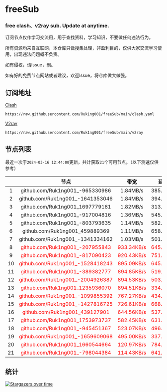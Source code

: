 # freeSub
### free clash、v2ray sub. Update at anytime.

订阅节点仅作学习交流用，用于查找资料，学习知识，不要做任何违法行为。

所有资源均来自互联网，本仓库只做搜集处理，非盈利目的，仅供大家交流学习使用，出现违法问题概不负责。

如有侵权，请Issue，删。

如有好的免费节点网站或者建议，欢迎Issue，将仓库做大做强。

## 订阅地址
[Clash](https://raw.githubusercontent.com/Ruk1ng001/freeSub/main/clash.yaml)
```
https://raw.githubusercontent.com/Ruk1ng001/freeSub/main/clash.yaml
```
[V2ray](https://raw.githubusercontent.com/Ruk1ng001/freeSub/main/v2ray)
```
https://raw.githubusercontent.com/Ruk1ng001/freeSub/main/v2ray
```

## 节点列表

最近一次于`2024-03-16 12:44:00`更新，共计获取`21`个可用节点。（以下测速仅供参考）

|  | 节点 | 带宽 | 延迟 |
|:-:|:--:|:--:|:--:|
 | 1 | github.com/Ruk1ng001_-965330986 | 1.84MB/s | 385.00ms |
 | 2 | github.com/Ruk1ng001_-1641353046 | 1.84MB/s | 394.00ms |
 | 3 | github.com/Ruk1ng001_1697779181 | 1.82MB/s | 313.00ms |
 | 4 | github.com/Ruk1ng001_-917004816 | 1.36MB/s | 545.00ms |
 | 5 | github.com/Ruk1ng001_-803793635 | 1.14MB/s | 582.00ms |
 | 6 | github.com/Ruk1ng001_459889369 | 1.11MB/s | 658.00ms |
 | 7 | github.com/Ruk1ng001_-1341334162 | 1.03MB/s | 501.00ms |
 | 8 | <font color=red>github.com/Ruk1ng001_-207955843</font> | <font color=red>933.34KB/s</font> | <font color=red>645.00ms</font> |
 | 9 | <font color=red>github.com/Ruk1ng001_-817090423</font> | <font color=red>920.43KB/s</font> | <font color=red>751.00ms</font> |
 | 10 | <font color=red>github.com/Ruk1ng001_-1528418243</font> | <font color=red>895.09KB/s</font> | <font color=red>645.00ms</font> |
 | 11 | <font color=red>github.com/Ruk1ng001_-389382777</font> | <font color=red>894.85KB/s</font> | <font color=red>519.00ms</font> |
 | 12 | <font color=red>github.com/Ruk1ng001_-2004926387</font> | <font color=red>894.53KB/s</font> | <font color=red>503.00ms</font> |
 | 13 | <font color=red>github.com/Ruk1ng001_1235936070</font> | <font color=red>894.51KB/s</font> | <font color=red>334.00ms</font> |
 | 14 | <font color=red>github.com/Ruk1ng001_-1099855392</font> | <font color=red>767.27KB/s</font> | <font color=red>434.00ms</font> |
 | 15 | <font color=red>github.com/Ruk1ng001_-1427816725</font> | <font color=red>726.61KB/s</font> | <font color=red>668.00ms</font> |
 | 16 | <font color=red>github.com/Ruk1ng001_439127901</font> | <font color=red>644.56KB/s</font> | <font color=red>537.00ms</font> |
 | 17 | <font color=red>github.com/Ruk1ng001_1753973737</font> | <font color=red>582.45KB/s</font> | <font color=red>631.00ms</font> |
 | 18 | <font color=red>github.com/Ruk1ng001_-945451367</font> | <font color=red>523.07KB/s</font> | <font color=red>496.00ms</font> |
 | 19 | <font color=red>github.com/Ruk1ng001_-1659609068</font> | <font color=red>495.00KB/s</font> | <font color=red>337.00ms</font> |
 | 20 | <font color=red>github.com/Ruk1ng001_1660544664</font> | <font color=red>120.97KB/s</font> | <font color=red>784.00ms</font> |
 | 21 | <font color=red>github.com/Ruk1ng001_-798044384</font> | <font color=red>114.43KB/s</font> | <font color=red>641.00ms</font> |


## 统计

[![Stargazers over time](https://starchart.cc/Ruk1ng001/freeSub.svg)](https://starchart.cc/Ruk1ng001/freeSub)